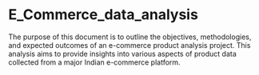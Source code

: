 # E_Commerce_data_analysis
The purpose of this document is to outline the objectives, methodologies, and expected outcomes of an e-commerce product analysis project. This analysis aims to provide insights into various aspects of product data collected from a major Indian e-commerce platform.
